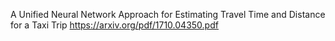 A Unified Neural Network Approach for Estimating
Travel Time and Distance for a Taxi Trip
https://arxiv.org/pdf/1710.04350.pdf

